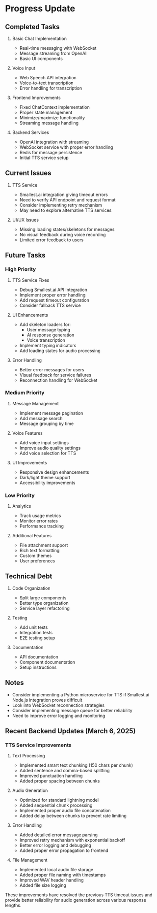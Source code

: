  # Progress Update

## Completed Tasks
1. Basic Chat Implementation
   - Real-time messaging with WebSocket
   - Message streaming from OpenAI
   - Basic UI components

2. Voice Input
   - Web Speech API integration
   - Voice-to-text transcription
   - Error handling for transcription

3. Frontend Improvements
   - Fixed ChatContext implementation
   - Proper state management
   - Minimize/maximize functionality
   - Streaming message handling

4. Backend Services
   - OpenAI integration with streaming
   - WebSocket service with proper error handling
   - Redis for message persistence
   - Initial TTS service setup

## Current Issues
1. TTS Service
   - Smallest.ai integration giving timeout errors
   - Need to verify API endpoint and request format
   - Consider implementing retry mechanism
   - May need to explore alternative TTS services

2. UI/UX Issues
   - Missing loading states/skeletons for messages
   - No visual feedback during voice recording
   - Limited error feedback to users

## Future Tasks

### High Priority
1. TTS Service Fixes
   - Debug Smallest.ai API integration
   - Implement proper error handling
   - Add request timeout configuration
   - Consider fallback TTS service

2. UI Enhancements
   - Add skeleton loaders for:
     * User message typing
     * AI response generation
     * Voice transcription
   - Implement typing indicators
   - Add loading states for audio processing

3. Error Handling
   - Better error messages for users
   - Visual feedback for service failures
   - Reconnection handling for WebSocket

### Medium Priority
1. Message Management
   - Implement message pagination
   - Add message search
   - Message grouping by time

2. Voice Features
   - Add voice input settings
   - Improve audio quality settings
   - Add voice selection for TTS

3. UI Improvements
   - Responsive design enhancements
   - Dark/light theme support
   - Accessibility improvements

### Low Priority
1. Analytics
   - Track usage metrics
   - Monitor error rates
   - Performance tracking

2. Additional Features
   - File attachment support
   - Rich text formatting
   - Custom themes
   - User preferences

## Technical Debt
1. Code Organization
   - Split large components
   - Better type organization
   - Service layer refactoring

2. Testing
   - Add unit tests
   - Integration tests
   - E2E testing setup

3. Documentation
   - API documentation
   - Component documentation
   - Setup instructions

## Notes
- Consider implementing a Python microservice for TTS if Smallest.ai Node.js integration proves difficult
- Look into WebSocket reconnection strategies
- Consider implementing message queue for better reliability
- Need to improve error logging and monitoring

## Recent Backend Updates (March 6, 2025)

### TTS Service Improvements
1. Text Processing
   - Implemented smart text chunking (150 chars per chunk)
   - Added sentence and comma-based splitting
   - Improved punctuation handling
   - Added proper spacing between chunks

2. Audio Generation
   - Optimized for standard lightning model
   - Added sequential chunk processing
   - Implemented proper audio file concatenation
   - Added delay between chunks to prevent rate limiting

3. Error Handling
   - Added detailed error message parsing
   - Improved retry mechanism with exponential backoff
   - Better error logging and debugging
   - Added proper error propagation to frontend

4. File Management
   - Implemented local audio file storage
   - Added proper file naming with timestamps
   - Improved WAV header handling
   - Added file size logging

These improvements have resolved the previous TTS timeout issues and provide better reliability for audio generation across various response lengths.